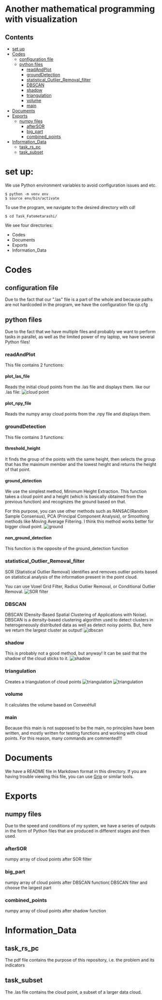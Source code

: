 # Another mathematical programming with visualization

 ## Contents
<!-- -->
- [set up](#set-up)
- [Codes](#codes)
    - [configuration file](#configuration-file)
    - [python files](#python-files)
        - [readAndPlot](#readandplot)
        - [groundDetection](#grounddetection)
        - [statistical_Outlier_Removal_filter](#statistical_outlier_removal_filter)
        - [DBSCAN](#dbscan)
        - [shadow](#shadow)
        - [triangulation](#triangulation)
        - [volume](#volume)
        - [main](#main)
- [Documents](#documents)
- [Exports](#exports)
    - [numpy files](#numpy-files)
        - [afterSOR](#aftersor)
        - [big_part](#big_part)
        - [combined_points](#combined_points)
- [Information_Data](#information_data)
    - [task_rs_pc](#task_rs_pc)
    - [task_subset](#task_subset)

# set up:

We use Python environment variables to avoid configuration issues and etc.
```
$ python -m venv env
$ source env/bin/activate
```
To use the program, we navigate to the desired directory with cd!
  ```
$ cd Task_Fatemetarashi/
```
 We see four directories:
- Codes
- Documents
- Exports
- Information_Data 

<!-- -->
# Codes

## configuration file
Due to the fact that our ".las" file is a part of the whole and because paths are not hardcoded in the program, we have the configuration file cp.cfg

## python files
Due to the fact that we have multiple files and probably we want to perform tasks in parallel, as well as the limited power of my laptop, we have several Python files! 

### readAndPlot
This file contains 2 functions:
#### plot_las_file
Reads the initial cloud points from the .las file and displays them. like our .las file:
![cloud point](0.png)
#### plot_npy_file
Reads the numpy array cloud points from the .npy file and displays them.

### groundDetection
This file contains 3 functions:
#### threshold_height
It finds the group of the points with the same height, then selects the group that has the maximum member and the lowest height and returns the height of that point.
#### ground_detection
We use the simplest method, Minimum Height Extraction. This function takes a cloud point and a height (which is basically obtained from the previous function) and recognizes the ground based on that.

For this purpose, you can use other methods such as RANSAC(Random Sample Consensus), PCA (Principal Component Analysis), or Smoothing methods like Moving Average Filtering. I think this method works better for bigger cloud point.
![ground](2.png)

#### non_ground_detection
This function is the opposite of the ground_detection function

### statistical_Outlier_Removal_filter
SOR (Statistical Outlier Removal) identifies and removes outlier points based on statistical analysis of the information present in the point cloud. 

You can use Voxel Grid Filter, Radius Outlier Removal, or Conditional Outlier Removal.
![SOR filter](1.png)

### DBSCAN
DBSCAN (Density-Based Spatial Clustering of Applications with Noise). DBSCAN is a density-based clustering algorithm used to detect clusters in heterogeneously distributed data as well as detect noisy points. But, here we return the largest cluster as output!
![dbscan](5.png)

### shadow
This is probably not a good method, but anyway! It can be said that the shadow of the cloud sticks to it.
![shadow](6.png)

### triangulation
Creates a triangulation of cloud points
![triangulation](5.png)
![triangulation](4.png)
### volume
It calculates the volume based on ConvexHull

### main
Because this main is not supposed to be the main, no principles have been written, and mostly written for testing functions and working with cloud points. For this reason, many commands are commented!!!

<!-- -->
# Documents
We have a README file in Markdown format in this directory. If you are having trouble viewing this file, you can use [Grip](https://github.com/joeyespo/grip)  or similar tools.

<!-- -->
# Exports 

## numpy files
Due to the speed and conditions of my system, we have a series of outputs in the form of Python files that are produced in different stages and then used.
### afterSOR
numpy array of cloud points after SOR filter
### big_part
numpy array of cloud points after DBSCAN function( DBSCAN filter and choose the largest part
### combined_points
numpy array of cloud points after shadow function

<!-- -->
# Information_Data
## task_rs_pc
The pdf file contains the purpose of this repository, i.e. the problem and its indicators
## task_subset  
The .las file contains the cloud point, a subset of a larger data cloud.

